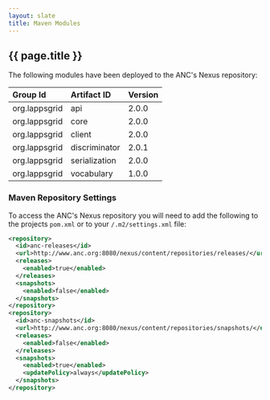 ```yaml
---
layout: slate
title: Maven Modules
---
```


## {{ page.title }}

The following modules have been deployed to the ANC's Nexus repository:

| Group Id | Artifact ID | Version |
|:---------|:------------|:--------|
| org.lappsgrid | api | 2.0.0 |
| org.lappsgrid | core | 2.0.0 |
| org.lappsgrid | client | 2.0.0 |
| org.lappsgrid | discriminator | 2.0.1 |
| org.lappsgrid | serialization | 2.0.0 |
| org.lappsgrid | vocabulary | 1.0.0 |

### Maven Repository Settings

To access the ANC's Nexus repository you will need to add the following to the projects
`pom.xml` or to your `/.m2/settings.xml` file:

```xml
<repository>
  <id>anc-releases</id>
  <url>http://www.anc.org:8080/nexus/content/repositories/releases/</url>
  <releases>
	<enabled>true</enabled>
  </releases>
  <snapshots>
	<enabled>false</enabled>
  </snapshots>
</repository>
<repository>
  <id>anc-snapshots</id>
  <url>http://www.anc.org:8080/nexus/content/repositories/snapshots/</url>
  <releases>
	<enabled>false</enabled>
  </releases>
  <snapshots>
	<enabled>true</enabled>
	<updatePolicy>always</updatePolicy>
  </snapshots>
</repository>
```
